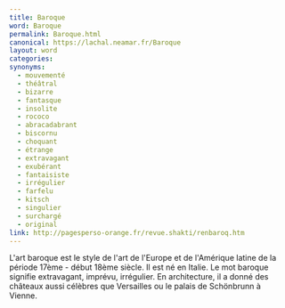 ```yaml
---
title: Baroque
word: Baroque
permalink: Baroque.html
canonical: https://lachal.neamar.fr/Baroque
layout: word
categories:
synonyms:
  - mouvementé
  - théâtral
  - bizarre
  - fantasque
  - insolite
  - rococo
  - abracadabrant
  - biscornu
  - choquant
  - étrange
  - extravagant
  - exubérant
  - fantaisiste
  - irrégulier
  - farfelu
  - kitsch
  - singulier
  - surchargé
  - original
link: http://pagesperso-orange.fr/revue.shakti/renbaroq.htm
---
```


L'art baroque est le style de l'art de l'Europe et de l'Amérique latine de la période 17ème - début 18ème siècle. Il est né en Italie.
Le mot baroque signifie extravagant, imprévu, irrégulier. En architecture, il a donné des châteaux aussi célèbres que Versailles ou le palais de Schönbrunn à Vienne.

